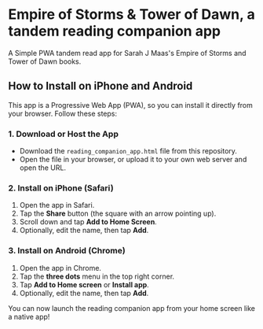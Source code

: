 # Empire of Storms & Tower of Dawn, a tandem reading companion app
A Simple PWA tandem read app for Sarah J Maas's Empire of Storms and Tower of Dawn books.

## How to Install on iPhone and Android

This app is a Progressive Web App (PWA), so you can install it directly from your browser. Follow these steps:

### 1. Download or Host the App
- Download the `reading_companion_app.html` file from this repository.
- Open the file in your browser, or upload it to your own web server and open the URL.

### 2. Install on iPhone (Safari)
1. Open the app in Safari.
2. Tap the **Share** button (the square with an arrow pointing up).
3. Scroll down and tap **Add to Home Screen**.
4. Optionally, edit the name, then tap **Add**.

### 3. Install on Android (Chrome)
1. Open the app in Chrome.
2. Tap the **three dots** menu in the top right corner.
3. Tap **Add to Home screen** or **Install app**.
4. Optionally, edit the name, then tap **Add**.

You can now launch the reading companion app from your home screen like a native app!
